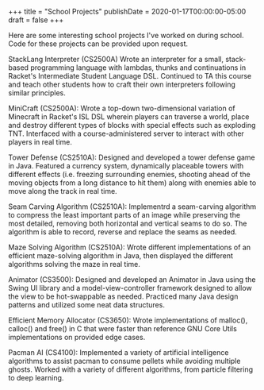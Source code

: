 +++
title = "School Projects"
publishDate = 2020-01-17T00:00:00-05:00
draft = false
+++

Here are some interesting school projects I've worked on during school. Code for these projects can be provided upon request.

StackLang Interpreter (CS2500A)
Wrote an interpreter for a small, stack-based programming language with lambdas, thunks and continuations in Racket's Intermediate Student Language DSL. Continued to TA this course and teach other students how to craft their own interpreters following similar principles.

MiniCraft (CS2500A):
Wrote a top-down two-dimensional variation of Minecraft in Racket's ISL DSL wherein players can traverse a world, place and destroy different types of blocks with special effects such as exploding TNT. Interfaced with a course-administered server to interact with other players in real time.

Tower Defense (CS2510A):
Designed and developed a tower defense game in Java. Featured a currency system, dynamically placeable towers with different effects (i.e. freezing surrounding enemies, shooting ahead of the moving objects from a long distance to hit them) along with enemies able to move along the track in real time.

Seam Carving Algorithm (CS2510A):
Implementrd a seam-carving algorithm to compress the least important parts of an image while preserving the most detailed, removing both horizontal and vertical seams to do so. The algorithm is able to record, reverse and replace the seams as needed.

Maze Solving Algorithm (CS2510A):
Wrote different implementations of an efficient maze-solving algorithm in Java, then displayed the different algorithms solving the maze in real time.

Animator (CS3500):
Designed and developed an Animator in Java using the Swing UI library and a
model-view-controller framework designed to allow the view to be hot-swappable
as needed. Practiced many Java design patterns and utilized some neat data
structures.

Efficient Memory Allocator (CS3650):
Wrote implementations of malloc(), calloc() and free() in C that were faster than reference GNU Core Utils implementations on provided edge cases.

Pacman AI (CS4100):
Implemented a variety of artificial intelligence algorithms to assist pacman to consume pellets while avoiding multiple ghosts. Worked with a variety of different algorithms, from particle filtering to deep learning.

